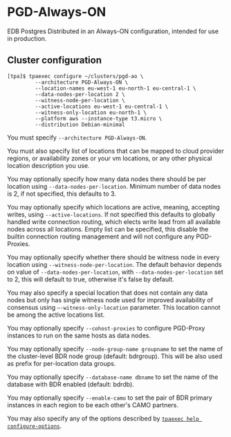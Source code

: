 # PGD-Always-ON

EDB Postgres Distributed in an Always-ON configuration, intended for use in production.

## Cluster configuration

```
[tpa]$ tpaexec configure ~/clusters/pgd-ao \
         --architecture PGD-Always-ON \
         --location-names eu-west-1 eu-north-1 eu-central-1 \
         --data-nodes-per-location 2 \
         --witness-node-per-location \
         --active-locations eu-west-1 eu-central-1 \
         --witness-only-location eu-north-1 \
         --platform aws --instance-type t3.micro \
         --distribution Debian-minimal
```

You must specify `--architecture PGD-Always-ON`.

You must also specify list of locations that can be mapped to cloud provider
regions, or availability zones or your vm locations, or any other physical
location description you use.

You may optionally specify how many data nodes there should be per location
using `--data-nodes-per-location`. Minimum number of data nodes is 2, if not
specified, this defaults to 3.

You may optionally specify which locations are active, meaning, accepting writes,
using `--active-locations`. If not specified this defaults to globally handled
write connection routing, which elects write lead from all available nodes
across all locations. Empty list can be specified, this disable the builtin
connection routing management and will not configure any PGD-Proxies.

You may optionally specify whether there should be witness node in every location
using `--witness-node-per-location`. The default behavior depends on value of
`--data-nodes-per-location`, with `--data-nodes-per-location` set to 2, this
will default to true, otherwise it's false by default.

You may also specify a special location that does not contain any data nodes
but only has single witness node used for improved availability of consensus
using `–-witness-only-location` parameter. This location cannot be among the
active locations list.

You may optionally specify `--cohost-proxies` to configure PGD-Proxy instances
to run on the same hosts as data nodes.

You may optionally specify `--node-group-name groupname` to set the
name of the cluster-level BDR node group (default: bdrgroup). This will
be also used as prefix for per-location data groups.

You may optionally specify `--database-name dbname` to set the name of
the database with BDR enabled (default: bdrdb).

You may optionally specify `--enable-camo` to set the pair of BDR
primary instances in each region to be each other's CAMO partners.

You may also specify any of the options described by
[`tpaexec help configure-options`](tpaexec-configure.md).
